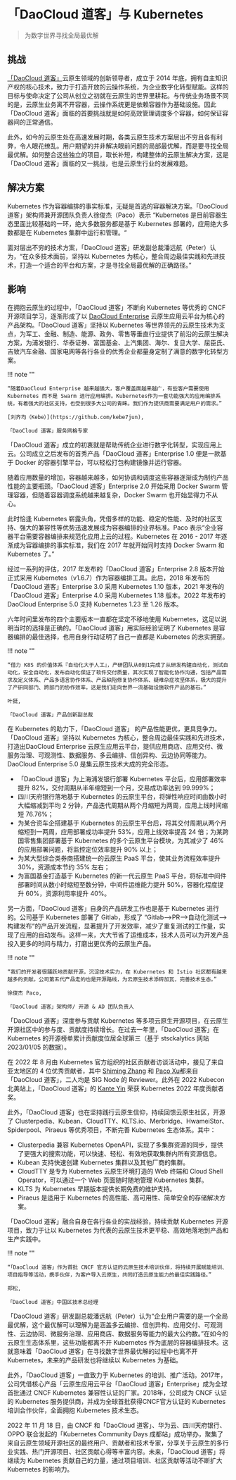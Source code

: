 # 「DaoCloud 道客」与 Kubernetes

> 为数字世界寻找全局最优解

## 挑战

[「DaoCloud 道客」](https://www.daocloud.io/)云原生领域的创新领导者，成立于 2014 年底，拥有自主知识产权的核心技术，致力于打造开放的云操作系统，为企业数字化转型赋能。这样的目标与使命决定了公司从创立之初就在云原生的世界里耕耘。与传统业务场景不同的是，云原生业务离不开容器，云操作系统更是依赖容器作为基础设施。因此「DaoCloud 道客」面临的首要挑战就是如何高效管理调度多个容器，如何保证容器间的正常通信。

此外，如今的云原生处在高速发展时期，各类云原生技术方案层出不穷且各有利弊，令人眼花缭乱。用户期望的并非解决眼前问题的局部最优解，而是要寻找全局最优解。如何整合这些独立的项目，取长补短，构建整体的云原生解决方案，这是「DaoCloud 道客」面临的又一挑战，也是云原生行业的发展难题。

## 解决方案

Kubernetes 作为容器编排的事实标准，无疑是首选的容器解决方案。「DaoCloud 道客」架构师兼开源团队负责人徐俊杰（Paco）表示 “Kubernetes 是目前容器生态里面比较基础的一环，绝大多数服务都是基于 Kubernetes 部署的，应用绝大多数都是在 Kubernetes 集群中运行和管理。“

面对层出不穷的技术方案，「DaoCloud 道客」研发副总裁潘远航（Peter）认为，“在众多技术面前，坚持以 Kubernetes 为核心，整合周边最佳实践和先进技术，打造一个适合的平台和方案，才是寻找全局最优解的正确路径。”

## 影响

在拥抱云原生的过程中，「DaoCloud 道客」不断向 Kubernetes 等优秀的 CNCF 开源项目学习，逐渐形成了以 [DaoCloud Enterprise](https://docs.daocloud.io/) 云原生应用云平台为核心的产品架构。「DaoCloud 道客」坚持以 Kubernetes 等世界领先的云原生技术为支点，为军工、金融、制造、能源、政务、零售等垂直行业提供了前沿的云原生解决方案，为浦发银行、华泰证券、富国基金、上汽集团、海尔、复旦大学、屈臣氏、吉致汽车金融、国家电网等各行各业的优秀企业都量身定制了满意的数字化转型方案。

!!! note ""

    “随着DaoCloud Enterprise 越来越强大，客户覆盖面越来越广，有些客户需要使用 Kubernetes 而不是 Swarm 进行应用编排。Kubernetes作为一套功能强大的应用编排系统，有着强大的社区支持，也受到很多大公司的青睐。我们作为提供商需要满足用户的需求。”

    [刘齐均（Kebe）](https://github.com/kebe7jun),

    「DaoCloud 道客」服务网格专家

「DaoCloud 道客」成立的初衷就是帮助传统企业进行数字化转型，实现应用上云。公司成立之后发布的首秀产品「DaoCloud 道客」Enterprise 1.0 便是一款基于 Docker 的容器引擎平台，可以轻松打包构建镜像并运行容器。

随着应用数量的增加，容器越来越多，如何协调和调度这些容器逐渐成为制约产品性能的主要瓶颈。「DaoCloud 道客」Enterprise 2.0 开始采用 Docker Swarm 管理容器，但随着容器调度系统越来越复杂，Docker Swarm 也开始显得力不从心。

此时恰逢 Kubernetes 崭露头角，凭借多样的功能、稳定的性能、及时的社区支持、强大的兼容性等优势迅速发展成为容器编排的业界标准。Paco 表示“企业容器平台需要容器编排来规范化应用上云的过程。Kubernetes 在 2016 - 2017 年逐渐成为容器编排的事实标准，我们在 2017 年就开始同时支持 Docker Swarm 和 Kubernetes 了。”

经过一系列的评估，2017 年发布的「DaoCloud 道客」Enterprise 2.8 版本开始正式采用 Kubernetes（v1.6.7）作为容器编排工具。此后，2018 年发布的「DaoCloud 道客」Enterprise 3.0 采用 Kubernetes 1.10 版本，2021 年发布的「DaoCloud 道客」Enterprise 4.0 采用 Kubernetes 1.18 版本。2022 年发布的DaoCloud Enterprise 5.0 支持 Kubernetes 1.23 至 1.26 版本。

六年时间里发布的四个主要版本一直都在坚定不移地使用 Kubernetes，这足以说明当时的选择是正确的。「DaoCloud 道客」用实际经验证明了 Kubernetes 是容器编排的最佳选择，也用自身行动证明了自己一直都是 Kubernetes 的忠实拥趸。

!!! note ""

    “借力 K8S 的价值体系『自动化大于人工』，产研团队从0到1完成了从研发构建自动化，测试自动化，安全自动化，发布自动化保证了软件交付质量，其次实现了智能化协作沟通，包括产品需求及定义体系、产品多语言协作体系、产品缺陷修复协作体系、疑难杂症攻坚体系，极大的提升了产研同部门、跨部门的协作效率，这是我们走向世界一流基础设施软件产品的基石。”

    叶挺,

    「DaoCloud 道客」产品创新副总裁

在 Kubernetes 的助力下，「DaoCloud 道客」 的产品性能更优，更具竞争力。「DaoCloud 道客」坚持以 Kubernetes 为核心，整合周边最佳实践和先进技术，打造出DaoCloud Enterprise 云原生应用云平台，提供应用商店、应用交付、微服务治理、可观测性、数据服务、多云编排、信创异构、云边协同等能力。DaoCloud Enterprise 5.0 是集云原生技术大成的完全形态。

- 「DaoCloud 道客」为上海浦发银行部署 Kubernetes 平台后，应用部署效率提升 82%，交付周期从半年缩短到一个月，交易成功率达到 99.999%；
- 四川天府银行落地基于 Kubernetes 的云原生平台，将弹性响应时间由数小时大幅缩减到平均 2 分钟，产品迭代周期从两个月缩短为两周，应用上线时间缩短 76.76%；
- 为某合资车企搭建基于 Kubernetes 的云原生平台后，将其交付周期从两个月缩短到一两周，应用部署成功率提升 53%，应用上线效率提高 24 倍；为某跨国零售集团部署基于 Kubernetes 的多个云原生平台模块，为其减少了 46% 的应用部署问题，将监控定位效率提升 90% 以上；
- 为某大型综合类券商搭建统一的云原生 PaaS 平台，使其业务流程效率提升 30%，资源成本节约 35% 左右；
- 为富国基金打造基于 Kubernetes 的新一代云原生 PaaS 平台，将标准中间件部署时间从数小时缩短至数分钟，中间件运维能力提升 50%，容器化程度提升 60%，资源利用率提升 40%。

另一方面，「DaoCloud 道客」自身的产品研发工作也是基于 Kubernetes 进行的。公司基于 Kubernetes 部署了 Gitlab，形成了 “Gitlab—>PR—>自动化测试—>构建发布“的产品开发流程，显著提升了开发效率，减少了重复测试的工作量，实现了应用的自动发布。这样一来，大大节省了运维成本，技术人员可以为开发产品投入更多的时间与精力，打磨出更优秀的云原生产品。

!!! note ""

    “我们的开发者很踊跃地贡献开源，沉淀技术实力，在 Kubernetes 和 Istio 社区都有越来越多的贡献。公司第五代产品走的也是开源路线，为云原生技术添砖加瓦，完善技术生态。”

    徐俊杰 Paco,

    「DaoCloud 道客」架构师/ 开源 & AD 团队负责人

「DaoCloud 道客」深度参与贡献 Kubernetes 等多项云原生开源项目，在云原生开源社区中的参与度、贡献度持续增长。在过去一年里，「DaoCloud 道客」在 Kubernetes 的开源榜单累计贡献度位居全球第三（基于 stsckalytics 网站 2023/01/05 的数据）。

在 2022 年 8 月由 Kubernetes 官方组织的社区贡献者访谈活动中，接见了来自亚太地区的 4 位优秀贡献者，其中 [Shiming Zhang](https://github.com/wzshiming) 和 [Paco Xu](https://github.com/pacoxu)都来自「DaoCloud 道客」，二人均是  SIG Node 的 Reviewer。此外在 2022 Kubecon 北美站上，「DaoCloud 道客」的 [Kante Yin](https://github.com/kerthcet) 荣获 Kubernetes 2022 年度贡献者奖。

此外，「DaoCloud 道客」也在坚持践行云原生信仰，持续回馈云原生社区，开源了 Clusterpedia、Kubean、CloudTTY、KLTS.io、Merbridge、HwameiStor、Spiderpool、Piraeus 等优秀项目，不断完善 Kubernetes 生态体系。其中：

- Clusterpedia 兼容 Kubernetes OpenAPI，实现了多集群资源的同步，提供了更强大的搜索功能，可以快速、轻松、有效地获取集群内所有资源信息。
- Kubean 支持快速创建 Kubernetes 集群以及其他厂商的集群。
- CloudTTY 是专为 Kubernetes 云原生环境打造的 Web 终端和 Cloud Shell Operator，可以通过一个 Web 页面随时随地管理 Kubernetes 集群。
- KLTS 为 Kubernetes 早期版本提供长期免费的维护支持。
- Piraeus 是适用于 Kubernetes 的高性能、高可用性、简单安全的存储解决方案。

「DaoCloud 道客」融合自身在各行各业的实战经验，持续贡献 Kubernetes 开源项目，致力于让以 Kubernetes 为代表的云原生技术更平稳、高效地落地到产品和生产实践中。

!!! note ""

    “「DaoCloud 道客」作为首批 CNCF 官方认证的云原生技术培训伙伴，将持续开展赋能培训、项目指导等活动，携手伙伴，为客户导入云原生，共同打造云原生能力的最佳实践路径。”

    郑松,

    「DaoCloud 道客」中国区技术总经理

「DaoCloud 道客」研发副总裁潘远航（Peter）认为“企业用户需要的是一个全局最优解，这个最优解可以理解为是涵盖多云编排、信创异构、应用交付、可观测性、云边协同、微服务治理、应用商店、数据服务等能力的最大公约数。”在如今的云原生生态体系里，这些功能都离不开 Kubernetes 作为底层的容器编排技术。这就意味着「DaoCloud 道客」在寻找数字世界最优解的过程中也离不开 Kubernetes，未来的产品研发也将继续以 Kubernetes 为基础。

此外，「DaoCloud 道客」一直致力于 Kubernetes 的培训、推广活动。2017年，公司凭借核心产品「云原生应用云平台「DaoCloud 道客」Enterprise」成为全球首批通过 CNCF Kubernetes 兼容性认证的厂家。2018年，公司成为 CNCF 认证的 Kubernetes 服务提供商，并成为全球首批获得CNCF官方认证的 Kubernetes培训合作伙伴，全面拥抱 Kubernetes 技术生态。

2022 年 11 月 18 日，由 CNCF 和「DaoCloud 道客」、华为云、四川天府银行、 OPPO 联合发起的「Kubernetes Community Days 成都站」成功举办，聚集了来自云原生领域开源社区的最终用户、贡献者和技术专家，分享关于云原生的多行业实践、热门开源项目、社区贡献心得等丰富内容。未来，「DaoCloud 道客」将继续为 Kubernetes 贡献自己的力量，通过项目培训、社区贡献等活动不断扩大 Kubernetes 的影响力。
